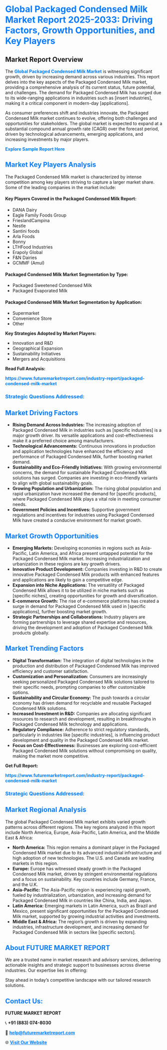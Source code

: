 <h1 style="color: #007BFF;">Global Packaged Condensed Milk Market Report 2025-2033: Driving Factors, Growth Opportunities, and Key Players</h1>

<section id="overview">
<h2>Market Report Overview</h2>
<p>The <a href="https://www.futuremarketreport.com/industry-report/packaged-condensed-milk-market" style="color: #007BFF; text-decoration: none;"><strong>Global Packaged Condensed Milk Market</strong></a> is witnessing significant growth, driven by increasing demand across various industries. This report delves into the key aspects of the Packaged Condensed Milk market, providing a comprehensive analysis of its current status, future potential, and challenges. The demand for Packaged Condensed Milk has surged due to its wide-ranging applications in industries such as [insert industries], making it a critical component in modern-day [applications].</p>
<p>As consumer preferences shift and industries innovate, the Packaged Condensed Milk market continues to evolve, offering both challenges and opportunities for stakeholders. The global market is expected to expand at a substantial compound annual growth rate (CAGR) over the forecast period, driven by technological advancements, emerging applications, and increasing investments by major players.</p>
</section>

<section id="overview">
<p><a href="https://www.futuremarketreport.com/request-sample/reportId=50840" style="color: #007BFF; text-decoration: none;"><strong>Explore Sample Report Here</strong></a></p>
</section>

<section id="key-players">
<h2 style="color: #007BFF;">Market Key Players Analysis</h2>
<p>The Packaged Condensed Milk market is characterized by intense competition among key players striving to capture a larger market share. Some of the leading companies in the market include:</p>
<h4>Key Players Covered in the Packaged Condensed Milk Report:</h4>
<ul><li>DANA Dairy</li><li>Eagle Family Foods Group</li><li>FrieslandCampina</li><li>Nestle</li><li>Santini foods</li><li>Arla Foods</li><li>Bonny</li><li>LTHFood Industries</li><li>Erapoly Global</li><li>F&amp;N Dairies</li><li>GCMMF (Amul)</li></ul>
<h4>Packaged Condensed Milk Market Segmentation by Type:</h4>
<ul><li>Packaged Sweetened Condensed Milk</li><li>Packaged Evaporated Milk</li></ul>

<h4>Packaged Condensed Milk Market Segmentation by Application:</h4>
<ul><li>Supermarket</li><li>Convenience Store</li><li>Other</li></ul>
<p><strong>Key Strategies Adopted by Market Players:</strong></p>
<ul>
<li>Innovation and R&D</li>
<li>Geographical Expansion</li>
<li>Sustainability Initiatives</li>
<li>Mergers and Acquisitions</li>
</ul>
</section>

<section>
<p><strong>Read Full Analysis: </strong></p><a href="https://www.futuremarketreport.com/industry-report/packaged-condensed-milk-market" style="color: #007BFF; text-decoration: none;"><strong>https://www.futuremarketreport.com/industry-report/packaged-condensed-milk-market</strong></a>
<h3 style="color: #007BFF;">Strategic Questions Addressed:</h3>
</section>

<section id="driving-factors">
<h2 style="color: #007BFF;">Market Driving Factors</h2>
<ul>
<li><strong>Rising Demand Across Industries:</strong> The increasing adoption of Packaged Condensed Milk in industries such as [specific industries] is a major growth driver. Its versatile applications and cost-effectiveness make it a preferred choice among manufacturers.</li>
<li><strong>Technological Advancements:</strong> Continuous innovations in production and application technologies have enhanced the efficiency and performance of Packaged Condensed Milk, further boosting market demand.</li>
<li><strong>Sustainability and Eco-Friendly Initiatives:</strong> With growing environmental concerns, the demand for sustainable Packaged Condensed Milk solutions has surged. Companies are investing in eco-friendly variants to align with global sustainability goals.</li>
<li><strong>Growing Population and Urbanization:</strong> The rising global population and rapid urbanization have increased the demand for [specific products], where Packaged Condensed Milk plays a vital role in meeting consumer needs.</li>
<li><strong>Government Policies and Incentives:</strong> Supportive government regulations and incentives for industries using Packaged Condensed Milk have created a conducive environment for market growth.</li>
</ul>
</section>

<section id="growth-opportunities">
<h2 style="color: #007BFF;">Market Growth Opportunities</h2>
<ul>
<li><strong>Emerging Markets:</strong> Developing economies in regions such as Asia-Pacific, Latin America, and Africa present untapped potential for the Packaged Condensed Milk market. Increasing industrialization and urbanization in these regions are key growth drivers.</li>
<li><strong>Innovative Product Development:</strong> Companies investing in R&D to create innovative Packaged Condensed Milk products with enhanced features and applications are likely to gain a competitive edge.</li>
<li><strong>Expansion into Niche Applications:</strong> The versatility of Packaged Condensed Milk allows it to be utilized in niche markets such as [specific niches], creating opportunities for growth and diversification.</li>
<li><strong>E-commerce Growth:</strong> The rise of e-commerce platforms has created a surge in demand for Packaged Condensed Milk used in [specific applications], further boosting market growth.</li>
<li><strong>Strategic Partnerships and Collaborations:</strong> Industry players are forming partnerships to leverage shared expertise and resources, driving the development and adoption of Packaged Condensed Milk products globally.</li>
</ul>
</section>

<section id="trending-factors">
<h2 style="color: #007BFF;">Market Trending Factors</h2>
<ul>
<li><strong>Digital Transformation:</strong> The integration of digital technologies in the production and distribution of Packaged Condensed Milk has improved efficiency and customer satisfaction.</li>
<li><strong>Customization and Personalization:</strong> Consumers are increasingly seeking personalized Packaged Condensed Milk solutions tailored to their specific needs, prompting companies to offer customizable options.</li>
<li><strong>Sustainability and Circular Economy:</strong> The push towards a circular economy has driven demand for recyclable and reusable Packaged Condensed Milk solutions.</li>
<li><strong>Increased Investment in R&D:</strong> Companies are allocating significant resources to research and development, resulting in breakthroughs in Packaged Condensed Milk technology and applications.</li>
<li><strong>Regulatory Compliance:</strong> Adherence to strict regulatory standards, particularly in industries like [specific industries], is influencing product development and quality in the Packaged Condensed Milk market.</li>
<li><strong>Focus on Cost-Effectiveness:</strong> Businesses are exploring cost-efficient Packaged Condensed Milk solutions without compromising on quality, making the market more competitive.</li>
</ul>
</section>

<section>
<p><strong>Get Full Report: </strong></p><a href="https://www.futuremarketreport.com/industry-report/packaged-condensed-milk-market" style="color: #007BFF; text-decoration: none;"><strong>https://www.futuremarketreport.com/industry-report/packaged-condensed-milk-market</strong></a>
<h3 style="color: #007BFF;">Strategic Questions Addressed:</h3>
</section>


<section id="regional-analysis">
<h2 style="color: #007BFF;">Market Regional Analysis</h2>
<p>The global Packaged Condensed Milk market exhibits varied growth patterns across different regions. The key regions analyzed in this report include North America, Europe, Asia-Pacific, Latin America, and the Middle East & Africa:</p>
<ul>
<li><strong>North America:</strong> This region remains a dominant player in the Packaged Condensed Milk market due to its advanced industrial infrastructure and high adoption of new technologies. The U.S. and Canada are leading markets in this region.</li>
<li><strong>Europe:</strong> Europe has witnessed steady growth in the Packaged Condensed Milk market, driven by stringent environmental regulations and a focus on sustainability. Key countries include Germany, France, and the U.K.</li>
<li><strong>Asia-Pacific:</strong> The Asia-Pacific region is experiencing rapid growth, fueled by industrialization, urbanization, and increasing demand for Packaged Condensed Milk in countries like China, India, and Japan.</li>
<li><strong>Latin America:</strong> Emerging markets in Latin America, such as Brazil and Mexico, present significant opportunities for the Packaged Condensed Milk market, supported by growing industrial activities and investments.</li>
<li><strong>Middle East & Africa:</strong> The region’s growth is driven by expanding industries, infrastructure development, and increasing demand for Packaged Condensed Milk in sectors like [specific sectors].</li>
</ul>
</section>

<footer>
<h2 style="color: #007BFF;">About FUTURE MARKET REPORT</h2>
<p>We are a trusted name in market research and advisory services, delivering actionable insights and strategic support to businesses across diverse industries. Our expertise lies in offering:</p>

<p>Stay ahead in today’s competitive landscape with our tailored research solutions.</p>

<h2 style="color: #007BFF;">Contact Us:</h2>
<p><strong>FUTURE MARKET REPORT</strong></p>
<p>📞 <strong>+91 (883) 074-8030</strong></p>
<p>📧 <strong><a href="mailto:help@futuremarketreport.com" style="color: #007BFF;">help@futuremarketreport.com</a></strong></p>
<p>🌐 <strong><a href="https://www.futuremarketreport.com/" style="color: #007BFF;">Visit Our Website</a></strong></p>
</footer>